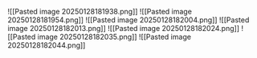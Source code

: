 ![[Pasted image 20250128181938.png]]
![[Pasted image 20250128181954.png]]
![[Pasted image 20250128182004.png]]
![[Pasted image 20250128182013.png]]
![[Pasted image 20250128182024.png]]
![[Pasted image 20250128182035.png]]
![[Pasted image 20250128182044.png]]